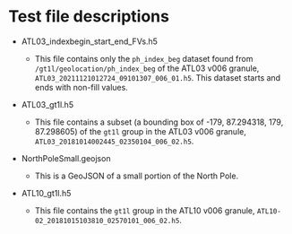 # Test file descriptions

* ATL03_indexbegin_start_end_FVs.h5<br/>
  * This file contains only the `ph_index_beg` dataset found from
  `/gt1l/geolocation/ph_index_beg` of the ATL03 v006 granule,
  `ATL03_20211121012724_09101307_006_01.h5`. This dataset starts
  and ends with non-fill values.

* ATL03_gt1l.h5<br/>
  * This file contains a subset (a bounding box of -179, 87.294318, 179, 87.298605) of the
  `gt1l` group in the ATL03 v006 granule, `ATL03_20181014002445_02350104_006_02.h5`.

* NorthPoleSmall.geojson<br/>
  * This is a GeoJSON of a small portion of the North Pole.

* ATL10_gt1l.h5<br/>
  * This file contains the `gt1l` group in the ATL10 v006 granule,
  `ATL10-02_20181015103810_02570101_006_02.h5`.
